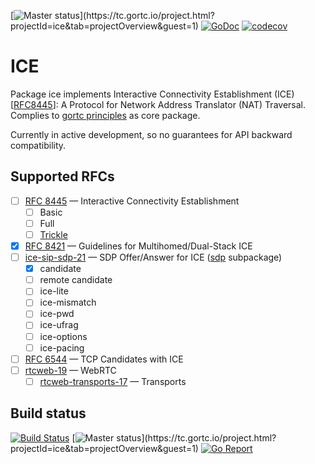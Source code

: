 [![Master status](https://tc.gortc.io/app/rest/builds/buildType:(id:ice_MasterStatus)/statusIcon.svg)](https://tc.gortc.io/project.html?projectId=ice&tab=projectOverview&guest=1)
[![GoDoc](https://godoc.org/github.com/gortc/ice?status.svg)](http://godoc.org/github.com/gortc/ice)
[![codecov](https://codecov.io/gh/gortc/ice/branch/master/graph/badge.svg)](https://codecov.io/gh/gortc/ice)
# ICE
Package ice implements Interactive Connectivity Establishment (ICE) [[RFC8445](https://tools.ietf.org/html/rfc8445)]:
A Protocol for Network Address Translator (NAT) Traversal.
Complies to [gortc principles](https://gortc.io/#principles) as core package.

Currently in active development, so no guarantees for API backward
compatibility.

## Supported RFCs
- [ ] [RFC 8445](https://tools.ietf.org/html/rfc8445) — Interactive Connectivity Establishment
    - [ ] Basic
    - [ ] Full
    - [ ] [Trickle](https://tools.ietf.org/html/draft-ietf-ice-trickle)
- [x] [RFC 8421](https://tools.ietf.org/html/rfc8421) — Guidelines for Multihomed/Dual-Stack ICE
- [ ] [ice-sip-sdp-21](https://tools.ietf.org/html/draft-ietf-mmusic-ice-sip-sdp-21) — SDP Offer/Answer for ICE ([sdp](https://godoc.org/github.com/gortc/ice/sdp) subpackage)
    - [x] candidate
    - [ ] remote candidate
    - [ ] ice-lite
    - [ ] ice-mismatch
    - [ ] ice-pwd
    - [ ] ice-ufrag
    - [ ] ice-options
    - [ ] ice-pacing
- [ ] [RFC 6544](https://tools.ietf.org/html/draft-ietf-ice-rfc5245bis) — TCP Candidates with ICE
- [ ] [rtcweb-19](https://tools.ietf.org/html/draft-ietf-rtcweb-overview-19) — WebRTC
    - [ ] [rtcweb-transports-17](https://tools.ietf.org/html/draft-ietf-rtcweb-transports-17) — Transports

## Build status

[![Build Status](https://travis-ci.com/gortc/ice.svg)](https://travis-ci.com/gortc/ice)
[![Master status](https://tc.gortc.io/app/rest/builds/buildType:(id:ice_MasterStatus)/statusIcon.svg)](https://tc.gortc.io/project.html?projectId=ice&tab=projectOverview&guest=1)
[![Go Report](https://goreportcard.com/badge/github.com/gortc/ice)](http://goreportcard.com/report/gortc/ice)

